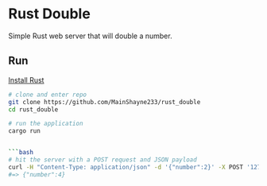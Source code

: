 # Rust Double

Simple Rust web server that will double a number.

## Run

[Install Rust](https://www.rust-lang.org/en-US/install.html)

```bash
# clone and enter repo
git clone https://github.com/MainShayne233/rust_double
cd rust_double

# run the application
cargo run


```bash
# hit the server with a POST request and JSON payload
curl -H "Content-Type: application/json" -d '{"number":2}' -X POST '127.0.0.1:8080/double'
#=> {"number":4}
```
